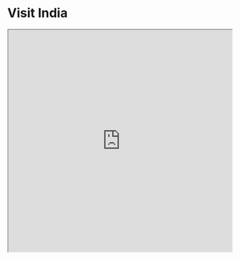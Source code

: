 # Visit India
<!-- [![Netlify Status](https://api.netlify.com/api/v1/badges/93b754b1-87d7-4f57-a8d5-8031f1d1988c/deploy-status)](https://app.netlify.com/sites/visindia/deploys) -->

<iframe src="https://visindia.netlify.app/" width="100%" height="500px"></iframe>